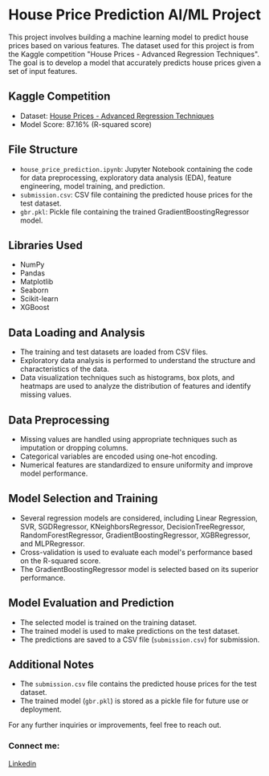 # House Price Prediction AI/ML Project

This project involves building a machine learning model to predict house prices based on various features. The dataset used for this project is from the Kaggle competition "House Prices - Advanced Regression Techniques". The goal is to develop a model that accurately predicts house prices given a set of input features.

## Kaggle Competition
- Dataset: [House Prices - Advanced Regression Techniques](https://www.kaggle.com/c/house-prices-advanced-regression-techniques)
- Model Score: 87.16% (R-squared score)

## File Structure
- `house_price_prediction.ipynb`: Jupyter Notebook containing the code for data preprocessing, exploratory data analysis (EDA), feature engineering, model training, and prediction.
- `submission.csv`: CSV file containing the predicted house prices for the test dataset.
- `gbr.pkl`: Pickle file containing the trained GradientBoostingRegressor model.

## Libraries Used
- NumPy
- Pandas
- Matplotlib
- Seaborn
- Scikit-learn
- XGBoost

## Data Loading and Analysis
- The training and test datasets are loaded from CSV files.
- Exploratory data analysis is performed to understand the structure and characteristics of the data.
- Data visualization techniques such as histograms, box plots, and heatmaps are used to analyze the distribution of features and identify missing values.

## Data Preprocessing
- Missing values are handled using appropriate techniques such as imputation or dropping columns.
- Categorical variables are encoded using one-hot encoding.
- Numerical features are standardized to ensure uniformity and improve model performance.

## Model Selection and Training
- Several regression models are considered, including Linear Regression, SVR, SGDRegressor, KNeighborsRegressor, DecisionTreeRegressor, RandomForestRegressor, GradientBoostingRegressor, XGBRegressor, and MLPRegressor.
- Cross-validation is used to evaluate each model's performance based on the R-squared score.
- The GradientBoostingRegressor model is selected based on its superior performance.

## Model Evaluation and Prediction
- The selected model is trained on the training dataset.
- The trained model is used to make predictions on the test dataset.
- The predictions are saved to a CSV file (`submission.csv`) for submission.


## Additional Notes
- The `submission.csv` file contains the predicted house prices for the test dataset.
- The trained model (`gbr.pkl`) is stored as a pickle file for future use or deployment.

For any further inquiries or improvements, feel free to reach out.

### Connect me:
[Linkedin](https://github.com/jeevithakurva)
